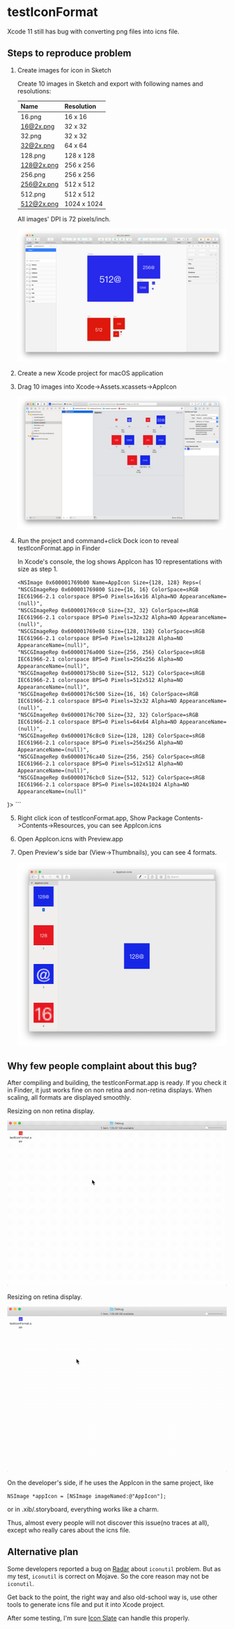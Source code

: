 # testIconFormat

Xcode 11 still has bug with converting png files into icns file.

## Steps to reproduce problem

1. Create images for icon in Sketch
	
	Create 10 images in Sketch and export with following names and resolutions:

	Name|Resolution|
	----|---- |
	16.png | 16 x 16 |
	16@2x.png | 32 x 32 |
	32.png | 32 x 32 |
	32@2x.png | 64 x 64 |
	128.png | 128 x 128 |
	128@2x.png | 256 x 256 |
	256.png | 256 x 256 |
	256@2x.png | 512 x 512 |
	512.png | 512 x 512 |
	512@2x.png | 1024 x 1024 |

	All images' DPI is 72 pixels/inch.

	![sketch.png](sketch.png)

2. Create a new Xcode project for macOS application

3. Drag 10 images into Xcode->Assets.xcassets->AppIcon

	![Xcode-Assets.xcassets-AppIcon.png](Xcode-Assets.xcassets-AppIcon.png)

4. Run the project and command+click Dock icon to reveal testIconFormat.app in Finder
	
	In Xcode's console, the log shows AppIcon has 10 representations with size as step 1.
	
	```
	<NSImage 0x600001769b00 Name=AppIcon Size={128, 128} Reps=(
    "NSCGImageRep 0x600001769800 Size={16, 16} ColorSpace=sRGB IEC61966-2.1 colorspace BPS=0 Pixels=16x16 Alpha=NO AppearanceName=(null)",
    "NSCGImageRep 0x600001769cc0 Size={32, 32} ColorSpace=sRGB IEC61966-2.1 colorspace BPS=0 Pixels=32x32 Alpha=NO AppearanceName=(null)",
    "NSCGImageRep 0x600001769e80 Size={128, 128} ColorSpace=sRGB IEC61966-2.1 colorspace BPS=0 Pixels=128x128 Alpha=NO AppearanceName=(null)",
    "NSCGImageRep 0x60000176a000 Size={256, 256} ColorSpace=sRGB IEC61966-2.1 colorspace BPS=0 Pixels=256x256 Alpha=NO AppearanceName=(null)",
    "NSCGImageRep 0x60000175bc80 Size={512, 512} ColorSpace=sRGB IEC61966-2.1 colorspace BPS=0 Pixels=512x512 Alpha=NO AppearanceName=(null)",
    "NSCGImageRep 0x60000176c500 Size={16, 16} ColorSpace=sRGB IEC61966-2.1 colorspace BPS=0 Pixels=32x32 Alpha=NO AppearanceName=(null)",
    "NSCGImageRep 0x60000176c700 Size={32, 32} ColorSpace=sRGB IEC61966-2.1 colorspace BPS=0 Pixels=64x64 Alpha=NO AppearanceName=(null)",
    "NSCGImageRep 0x60000176c8c0 Size={128, 128} ColorSpace=sRGB IEC61966-2.1 colorspace BPS=0 Pixels=256x256 Alpha=NO AppearanceName=(null)",
    "NSCGImageRep 0x60000176ca40 Size={256, 256} ColorSpace=sRGB IEC61966-2.1 colorspace BPS=0 Pixels=512x512 Alpha=NO AppearanceName=(null)",
    "NSCGImageRep 0x60000176cbc0 Size={512, 512} ColorSpace=sRGB IEC61966-2.1 colorspace BPS=0 Pixels=1024x1024 Alpha=NO AppearanceName=(null)"
)>
	```

5. Right click icon of testIconFormat.app, Show Package Contents->Contents->Resources, you can see AppIcon.icns

6. Open AppIcon.icns with Preview.app

7. Open Preview's side bar (View->Thumbnails), you can see 4 formats.

	![preview.png](preview.png)


## Why few people complaint about this bug? 

After compiling and building, the testIconFormat.app is ready. If you check it in Finder, it just works fine on non retina and non-retina displays. When scaling, all formats are displayed smoothly.

Resizing on non retina display.

<img src="non retina effect resize.gif?raw=true">

Resizing on retina display.

<img src="retina effect resize.gif?raw=true">

On the developer's side, if he uses the AppIcon in the same project, like

```
NSImage *appIcon = [NSImage imageNamed:@"AppIcon"];
```

or in .xib/.storyboard, everything works like a charm.

Thus, almost every people will not discover this issue(no traces at all), except who really cares about the icns file.

## Alternative plan

Some developers reported a bug on [Radar](https://openradar.appspot.com/35152727) about `iconutil` problem. But as my test, `iconutil` is correct on Mojave. So the core reason may not be `iconutil`.

Get back to the point, the right way and also old-school way is, use other tools to generate icns file and put it into Xcode project.

After some testing, I'm sure [Icon Slate](https://www.kodlian.com/apps/icon-slate) can handle this properly.